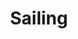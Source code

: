 ---
ee_id: '95'
site: '1'
type: '2'
url: 2010-068-sailing
title: Sailing
year: '2010'
display_year: '2010'
medium: Website
dims: ''
pitch: "​Fan site for Christopher Cross in Arabic"
ps: ''
live_url: http://firdos.angelfire.com/
related: ''
youtube: ''
related_code: ''
imgs: chris-cross-2010-068-screenshot-1-database-ih.jpg
subheading: ''
download: ''
add_credit: ''
commission: ''
layout: things-i-made
---